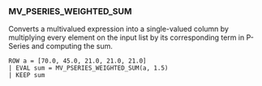 <!--
This is generated by ESQL’s AbstractFunctionTestCase. Do no edit it. See ../README.md for how to regenerate it.
-->

### MV_PSERIES_WEIGHTED_SUM
Converts a multivalued expression into a single-valued column by multiplying every element on the input list by its corresponding term in P-Series and computing the sum.

```
ROW a = [70.0, 45.0, 21.0, 21.0, 21.0]
| EVAL sum = MV_PSERIES_WEIGHTED_SUM(a, 1.5)
| KEEP sum
```
